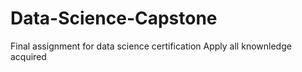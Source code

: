 # Data-Science-Capstone
Final assignment for data science certification
Apply all knownledge acquired
